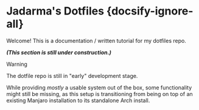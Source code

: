 # Jadarma's Dotfiles {docsify-ignore-all}

Welcome! This is a documentation / written tutorial for my dotfiles repo. 

***(This section is still under construction.)***

> [!WARNING]
> The dotfile repo is still in "early" development stage.
> 
> While providing _mostly_ a usable system out of the box, some functionality might still be missing, as this setup is
> transitioning from being on top of an existing Manjaro installation to its standalone Arch install.
